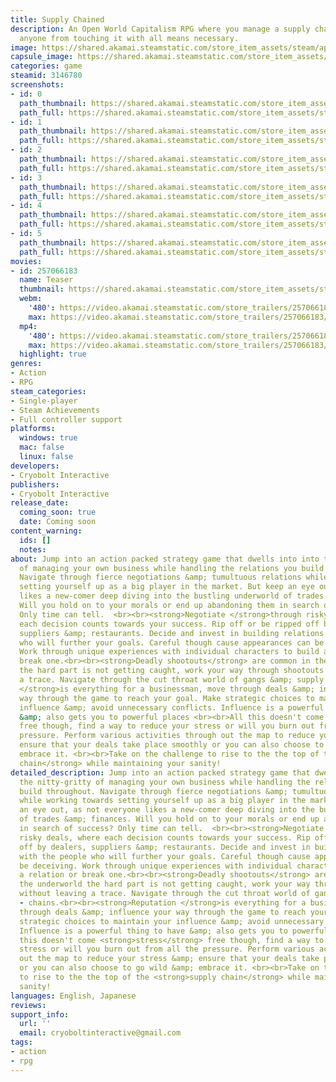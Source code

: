 ```yaml
---
title: Supply Chained
description: An Open World Capitalism RPG where you manage a supply chain and keep
  anyone from touching it with all means necessary.
image: https://shared.akamai.steamstatic.com/store_item_assets/steam/apps/3146780/header.jpg?t=1729250889
capsule_image: https://shared.akamai.steamstatic.com/store_item_assets/steam/apps/3146780/72d46ed1cb1f0d23a81ac0954360600b072247ef/capsule_231x87.jpg?t=1729250889
categories: game
steamid: 3146780
screenshots:
- id: 0
  path_thumbnail: https://shared.akamai.steamstatic.com/store_item_assets/steam/apps/3146780/ss_7834b0917d820b5cb43245e2a6dd51e924053697.600x338.jpg?t=1729250889
  path_full: https://shared.akamai.steamstatic.com/store_item_assets/steam/apps/3146780/ss_7834b0917d820b5cb43245e2a6dd51e924053697.1920x1080.jpg?t=1729250889
- id: 1
  path_thumbnail: https://shared.akamai.steamstatic.com/store_item_assets/steam/apps/3146780/ss_7346561d666d3178a2722542d9073b99e0ed6a70.600x338.jpg?t=1729250889
  path_full: https://shared.akamai.steamstatic.com/store_item_assets/steam/apps/3146780/ss_7346561d666d3178a2722542d9073b99e0ed6a70.1920x1080.jpg?t=1729250889
- id: 2
  path_thumbnail: https://shared.akamai.steamstatic.com/store_item_assets/steam/apps/3146780/ss_845b5c80dadffd21d0efefd346cbda860e4383e6.600x338.jpg?t=1729250889
  path_full: https://shared.akamai.steamstatic.com/store_item_assets/steam/apps/3146780/ss_845b5c80dadffd21d0efefd346cbda860e4383e6.1920x1080.jpg?t=1729250889
- id: 3
  path_thumbnail: https://shared.akamai.steamstatic.com/store_item_assets/steam/apps/3146780/ss_25db7b0e14c17dd882442b5777efd949a79156c2.600x338.jpg?t=1729250889
  path_full: https://shared.akamai.steamstatic.com/store_item_assets/steam/apps/3146780/ss_25db7b0e14c17dd882442b5777efd949a79156c2.1920x1080.jpg?t=1729250889
- id: 4
  path_thumbnail: https://shared.akamai.steamstatic.com/store_item_assets/steam/apps/3146780/ss_20a309fda64bb34f9e2ad363a8bfea19b0b81557.600x338.jpg?t=1729250889
  path_full: https://shared.akamai.steamstatic.com/store_item_assets/steam/apps/3146780/ss_20a309fda64bb34f9e2ad363a8bfea19b0b81557.1920x1080.jpg?t=1729250889
- id: 5
  path_thumbnail: https://shared.akamai.steamstatic.com/store_item_assets/steam/apps/3146780/ss_56f053dae23a4da49c41d688335eb8568a1021ce.600x338.jpg?t=1729250889
  path_full: https://shared.akamai.steamstatic.com/store_item_assets/steam/apps/3146780/ss_56f053dae23a4da49c41d688335eb8568a1021ce.1920x1080.jpg?t=1729250889
movies:
- id: 257066183
  name: Teaser
  thumbnail: https://shared.akamai.steamstatic.com/store_item_assets/steam/apps/257066183/adcf5278a29d4bde435f807c6b75a497cb435440/movie_600x337.jpg?t=1729180130
  webm:
    '480': https://video.akamai.steamstatic.com/store_trailers/257066183/movie480_vp9.webm?t=1729180130
    max: https://video.akamai.steamstatic.com/store_trailers/257066183/movie_max_vp9.webm?t=1729180130
  mp4:
    '480': https://video.akamai.steamstatic.com/store_trailers/257066183/movie480.mp4?t=1729180130
    max: https://video.akamai.steamstatic.com/store_trailers/257066183/movie_max.mp4?t=1729180130
  highlight: true
genres:
- Action
- RPG
steam_categories:
- Single-player
- Steam Achievements
- Full controller support
platforms:
  windows: true
  mac: false
  linux: false
developers:
- Cryobolt Interactive
publishers:
- Cryobolt Interactive
release_date:
  coming_soon: true
  date: Coming soon
content_warning:
  ids: []
  notes:
about: Jump into an action packed strategy game that dwells into into the nitty-gritty
  of managing your own business while handling the relations you build throughout.
  Navigate through fierce negotiations &amp; tumultuous relations while working towards
  setting yourself up as a big player in the market. But keep an eye out, as not everyone
  likes a new-comer deep diving into the bustling underworld of trades &amp; finances.
  Will you hold on to your morals or end up abandoning them in search of success?
  Only time can tell.  <br><br><strong>Negotiate </strong>through risky deals, where
  each decision counts towards your success. Rip off or be ripped off by dealers,
  suppliers &amp; restaurants. Decide and invest in building relations with the people
  who will further your goals. Careful though cause appearances can be deceiving.
  Work through unique experiences with individual characters to build a relation or
  break one.<br><br><strong>Deadly shootouts</strong> are common in the underworld
  the hard part is not getting caught, work your way through shootouts without leaving
  a trace. Navigate through the cut throat world of gangs &amp; supply - chains.<br><br><strong>Reputation
  </strong>is everything for a businessman, move through deals &amp; influence your
  way through the game to reach your goal. Make strategic choices to maintain your
  influence &amp; avoid unnecessary conflicts. Influence is a powerful thing to have
  &amp; also gets you to powerful places <br><br>All this doesn't come <strong>stress</strong>
  free though, find a way to reduce your stress or will you burn out from all the
  pressure. Perform various activities through out the map to reduce your stress &amp;
  ensure that your deals take place smoothly or you can also choose to go wild &amp;
  embrace it. <br><br>Take on the challenge to rise to the the top of the <strong>supply
  chain</strong> while maintaining your sanity!
detailed_description: Jump into an action packed strategy game that dwells into into
  the nitty-gritty of managing your own business while handling the relations you
  build throughout. Navigate through fierce negotiations &amp; tumultuous relations
  while working towards setting yourself up as a big player in the market. But keep
  an eye out, as not everyone likes a new-comer deep diving into the bustling underworld
  of trades &amp; finances. Will you hold on to your morals or end up abandoning them
  in search of success? Only time can tell.  <br><br><strong>Negotiate </strong>through
  risky deals, where each decision counts towards your success. Rip off or be ripped
  off by dealers, suppliers &amp; restaurants. Decide and invest in building relations
  with the people who will further your goals. Careful though cause appearances can
  be deceiving. Work through unique experiences with individual characters to build
  a relation or break one.<br><br><strong>Deadly shootouts</strong> are common in
  the underworld the hard part is not getting caught, work your way through shootouts
  without leaving a trace. Navigate through the cut throat world of gangs &amp; supply
  - chains.<br><br><strong>Reputation </strong>is everything for a businessman, move
  through deals &amp; influence your way through the game to reach your goal. Make
  strategic choices to maintain your influence &amp; avoid unnecessary conflicts.
  Influence is a powerful thing to have &amp; also gets you to powerful places <br><br>All
  this doesn't come <strong>stress</strong> free though, find a way to reduce your
  stress or will you burn out from all the pressure. Perform various activities through
  out the map to reduce your stress &amp; ensure that your deals take place smoothly
  or you can also choose to go wild &amp; embrace it. <br><br>Take on the challenge
  to rise to the the top of the <strong>supply chain</strong> while maintaining your
  sanity!
languages: English, Japanese
reviews:
support_info:
  url: ''
  email: cryoboltinteractive@gmail.com
tags:
- action
- rpg
---
```

